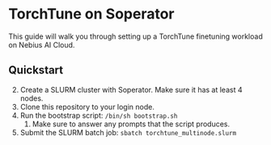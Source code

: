# TorchTune on Soperator
This guide will walk you through setting up a TorchTune finetuning workload on Nebius AI Cloud.

## Quickstart
2. Create a SLURM cluster with Soperator. Make sure it has at least 4 nodes.
2. Clone this repository to your login node.
3. Run the bootstrap script: `/bin/sh bootstrap.sh`
   1. Make sure to answer any prompts that the script produces.
4. Submit the SLURM batch job: `sbatch torchtune_multinode.slurm`